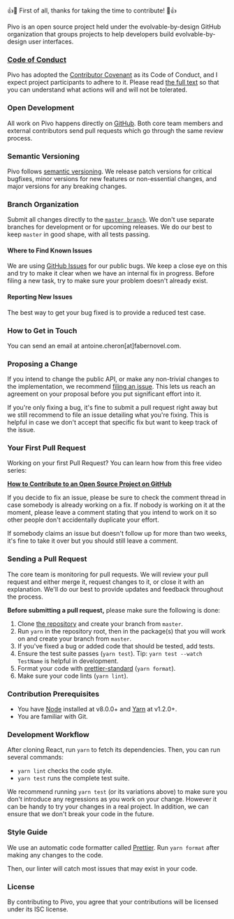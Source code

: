 :+1::tada: First of all, thanks for taking the time to contribute! :tada::+1:

Pivo is an open source project held under the evolvable-by-design GitHub organization that groups projects to help developers build evolvable-by-design user interfaces.

### [Code of Conduct](https://github.com/evolvable-by-design/pivo/blob/master/.github/CODE_OF_CONDUCT.md)

Pivo has adopted the [Contributor Covenant](https://www.contributor-covenant.org/) as its Code of Conduct, and I expect project participants to adhere to it. Please read [the full text](https://github.com/evolvable-by-design/pivo/blob/master/.github/CODE_OF_CONDUCT.md) so that you can understand what actions will and will not be tolerated.

### Open Development

All work on Pivo happens directly on [GitHub](https://github.com/evolvable-by-design/pivo). Both core team members and external contributors send pull requests which go through the same review process.

### Semantic Versioning

Pivo follows [semantic versioning](https://semver.org/). We release patch versions for critical bugfixes, minor versions for new features or non-essential changes, and major versions for any breaking changes.

### Branch Organization

Submit all changes directly to the [`master branch`](https://github.com/evolvable-by-design/pivo/tree/master). We don't use separate branches for development or for upcoming releases. We do our best to keep `master` in good shape, with all tests passing.

#### Where to Find Known Issues

We are using [GitHub Issues](https://github.com/evolvable-by-design/pivo/issues) for our public bugs. We keep a close eye on this and try to make it clear when we have an internal fix in progress. Before filing a new task, try to make sure your problem doesn't already exist.

#### Reporting New Issues

The best way to get your bug fixed is to provide a reduced test case.

### How to Get in Touch

You can send an email at antoine.cheron[at]fabernovel.com.

### Proposing a Change

If you intend to change the public API, or make any non-trivial changes to the implementation, we recommend [filing an issue](https://github.com/evolvable-by-design/pivo/issues/new). This lets us reach an agreement on your proposal before you put significant effort into it.

If you're only fixing a bug, it's fine to submit a pull request right away but we still recommend to file an issue detailing what you're fixing. This is helpful in case we don't accept that specific fix but want to keep track of the issue.

### Your First Pull Request

Working on your first Pull Request? You can learn how from this free video series:

**[How to Contribute to an Open Source Project on GitHub](https://egghead.io/series/how-to-contribute-to-an-open-source-project-on-github)**

If you decide to fix an issue, please be sure to check the comment thread in case somebody is already working on a fix. If nobody is working on it at the moment, please leave a comment stating that you intend to work on it so other people don't accidentally duplicate your effort.

If somebody claims an issue but doesn't follow up for more than two weeks, it's fine to take it over but you should still leave a comment.

### Sending a Pull Request

The core team is monitoring for pull requests. We will review your pull request and either merge it, request changes to it, or close it with an explanation. We'll do our best to provide updates and feedback throughout the process.

**Before submitting a pull request,** please make sure the following is done:

1. Clone [the repository](https://github.com/evolvable-by-design/pivo) and create your branch from `master`.
2. Run `yarn` in the repository root, then in the package(s) that you will work on and create your branch from `master`.
3. If you've fixed a bug or added code that should be tested, add tests.
4. Ensure the test suite passes (`yarn test`). Tip: `yarn test --watch TestName` is helpful in development.
5. Format your code with [prettier-standard](https://github.com/sheerun/prettier-standard) (`yarn format`).
6. Make sure your code lints (`yarn lint`).

### Contribution Prerequisites

- You have [Node](https://nodejs.org) installed at v8.0.0+ and [Yarn](https://yarnpkg.com/en/) at v1.2.0+.
- You are familiar with Git.

### Development Workflow

After cloning React, run `yarn` to fetch its dependencies.
Then, you can run several commands:

- `yarn lint` checks the code style.
- `yarn test` runs the complete test suite.

We recommend running `yarn test` (or its variations above) to make sure you don't introduce any regressions as you work on your change. However it can be handy to try your changes in a real project. In addition, we can ensure that we don't break your code in the future.

### Style Guide

We use an automatic code formatter called [Prettier](https://prettier.io/).
Run `yarn format` after making any changes to the code.

Then, our linter will catch most issues that may exist in your code.

### License

By contributing to Pivo, you agree that your contributions will be licensed under its ISC license.
